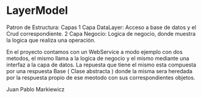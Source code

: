 # LayerModel

Patron de Estructura: Capas
1 Capa DataLayer: Acceso a base de datos y el Crud correspondiente.
2 Capa Negocio: Logica de negocio, donde muestra la logica que realiza una operación.

En el proyecto contamos con un WebService a modo ejemplo con dos metodos, el mismo llama a la logica de negocio y el mismo mediante una interfaz a la capa de datos. La repuesta que tiene el mismo esta compuesta por una respuesta Base ( Clase abstracta ) donde la misma sera heredada por la respuesta propio de ese meotodo con sus correspondientes objetos.

Juan Pablo Markiewicz
